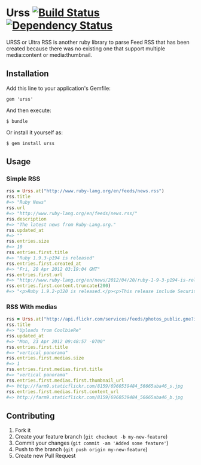 # Urss [![Build Status](https://secure.travis-ci.org/zedtux/urss.png)](http://travis-ci.org/zedtux/urss) [![Dependency Status](https://gemnasium.com/zedtux/urss.png)](http://gemnasium.com/zedtux/urss)

URSS or Ultra RSS is another ruby library to parse Feed RSS that has been created because there was no existing one that support multiple media:content or media:thumbnail.

## Installation

Add this line to your application's Gemfile:

    gem 'urss'

And then execute:

    $ bundle

Or install it yourself as:

    $ gem install urss

## Usage

### Simple RSS

````ruby
rss = Urss.at("http://www.ruby-lang.org/en/feeds/news.rss")
rss.title
#=> "Ruby News"
rss.url
#=> "http://www.ruby-lang.org/en/feeds/news.rss/"
rss.description
#=> "The latest news from Ruby-Lang.org."
rss.updated_at
#=> ""
rss.entries.size
#=> 10
rss.entries.first.title
#=> "Ruby 1.9.3-p194 is released"
rss.entries.first.created_at
#=> "Fri, 20 Apr 2012 03:19:04 GMT"
rss.entries.first.url
#=> "http://www.ruby-lang.org/en/news/2012/04/20/ruby-1-9-3-p194-is-released/"
rss.entries.first.content.truncate(200)
#=> "<p>Ruby 1.9.2-p320 is released.</p><p>This release include Security Fix for RubyGems: SSL server verification failure for remote repository.\nAnd many bugs are fixed in this release.</p> <h2><a name..."
````

### RSS With medias

````ruby
rss = Urss.at("http://api.flickr.com/services/feeds/photos_public.gne?id=90313708@N00&lang=en-us&format=rss_200")
rss.title
#=> "Uploads from CoolbieRe"
rss.updated_at
#=> "Mon, 23 Apr 2012 09:48:57 -0700"
rss.entries.first.title
#=> "vertical panorama"
rss.entries.first.medias.size
#=> 1
rss.entries.first.medias.first.title
#=> "vertical panorama"
rss.entries.first.medias.first.thumbnail_url
#=> http://farm9.staticflickr.com/8159/6960539484_56665aba46_s.jpg
rss.entries.first.medias.first.content_url
#=> http://farm9.staticflickr.com/8159/6960539484_56665aba46_b.jpg
````

## Contributing

1. Fork it
2. Create your feature branch (`git checkout -b my-new-feature`)
3. Commit your changes (`git commit -am 'Added some feature'`)
4. Push to the branch (`git push origin my-new-feature`)
5. Create new Pull Request
